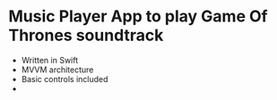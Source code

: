 # Music Player App to play Game Of Thrones soundtrack
- Written in Swift
- MVVM architecture
- Basic controls included
- 
